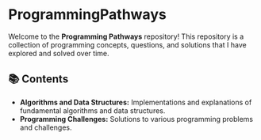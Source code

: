 # ProgrammingPathways

Welcome to the **Programming Pathways** repository! This repository is a collection of programming concepts, questions, and solutions that I have explored and solved over time. 

## 📚 Contents

- **Algorithms and Data Structures:** Implementations and explanations of fundamental algorithms and data structures.
- **Programming Challenges:** Solutions to various programming problems and challenges.
